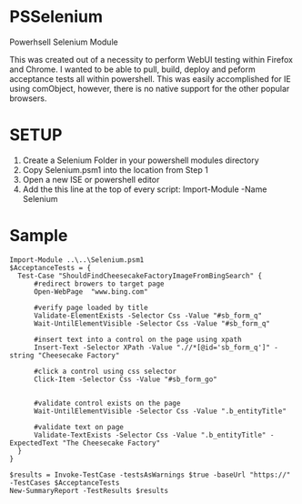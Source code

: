 # PSSelenium
Powerhsell Selenium Module

This was created out of a necessity to perform WebUI testing within Firefox and Chrome.  I wanted to be able to pull, build, deploy and peform acceptance tests all within powershell.  This was easily accomplished for IE using comObject, however, there is no native support for the other popular browsers. 


# SETUP

1.  Create a Selenium Folder in your powershell modules directory
2.  Copy Selenium.psm1 into the location from Step 1
3.  Open a new ISE or powershell editor
4.  Add the this line at the top of every script: Import-Module -Name Selenium 

# Sample 

    
    Import-Module ..\..\Selenium.psm1
    $AcceptanceTests = {
      Test-Case "ShouldFindCheesecakeFactoryImageFromBingSearch" {
          #redirect browers to target page
          Open-WebPage  "www.bing.com"
  
          #verify page loaded by title
          Validate-ElementExists -Selector Css -Value "#sb_form_q"
          Wait-UntilElementVisible -Selector Css -Value "#sb_form_q"
  
          #insert text into a control on the page using xpath
          Insert-Text -Selector XPath -Value ".//*[@id='sb_form_q']" -string "Cheesecake Factory"
  
          #click a control using css selector
          Click-Item -Selector Css -Value "#sb_form_go"
  
  
          #validate control exists on the page
          Wait-UntilElementVisible -Selector Css -Value ".b_entityTitle"
  
          #validate text on page
          Validate-TextExists -Selector Css -Value ".b_entityTitle" -ExpectedText "The Cheesecake Factory"
      }
    }

    $results = Invoke-TestCase -testsAsWarnings $true -baseUrl "https://" -TestCases $AcceptanceTests
    New-SummaryReport -TestResults $results
